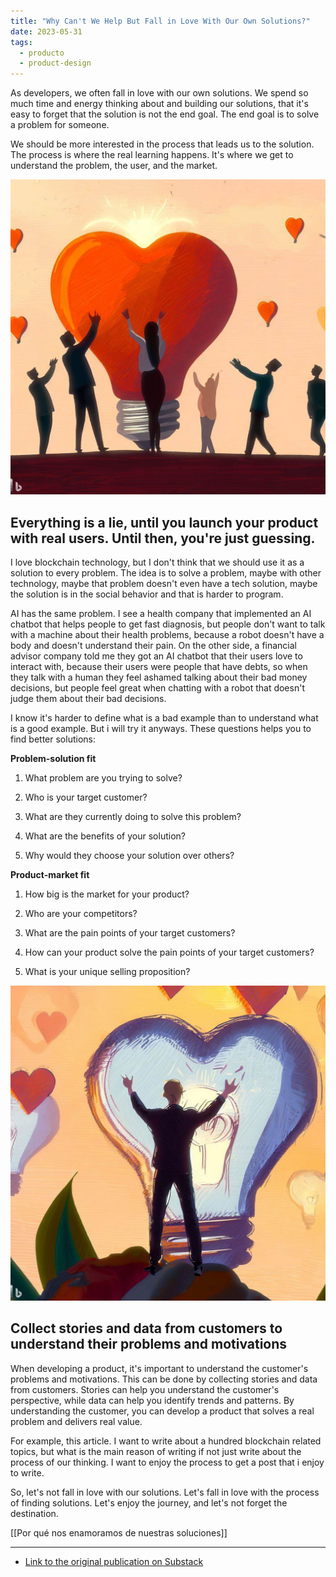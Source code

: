 ```yaml
---
title: "Why Can't We Help But Fall in Love With Our Own Solutions?"
date: 2023-05-31
tags:
  - producto
  - product-design
---
```


As developers, we often fall in love with our own solutions. We spend so much time and energy thinking about and building our solutions, that it's easy to forget that the solution is not the end goal. The end goal is to solve a problem for someone.

We should be more interested in the process that leads us to the solution. The process is where the real learning happens. It's where we get to understand the problem, the user, and the market.

![Ilustración 1](/notas/imagenes/why-cant-we-help-but-fall-in-love-1.jpeg)

## Everything is a lie, until you launch your product with real users. Until then, you're just guessing.

I love blockchain technology, but I don't think that we should use it as a solution to every problem. The idea is to solve a problem, maybe with other technology, maybe that problem doesn't even have a tech solution, maybe the solution is in the social behavior and that is harder to program.

AI has the same problem. I see a health company that implemented an AI chatbot that helps people to get fast diagnosis, but people don't want to talk with a machine about their health problems, because a robot doesn't have a body and doesn't understand their pain. On the other side, a financial advisor company told me they got an AI chatbot that their users love to interact with, because their users were people that have debts, so when they talk with a human they feel ashamed talking about their bad money decisions, but people feel great when chatting with a robot that doesn't judge them about their bad decisions.

I know it's harder to define what is a bad example than to understand what is a good example. But i will try it anyways. These questions helps you to find better solutions:

**Problem-solution fit**

1. What problem are you trying to solve?

2. Who is your target customer?

3. What are they currently doing to solve this problem?

4. What are the benefits of your solution?

5. Why would they choose your solution over others?

**Product-market fit**

1. How big is the market for your product?

2. Who are your competitors?

3. What are the pain points of your target customers?

4. How can your product solve the pain points of your target customers?

5. What is your unique selling proposition?

![Ilustración 2](/notas/imagenes/why-cant-we-help-but-fall-in-love-2.jpeg)

## Collect stories and data from customers to understand their problems and motivations

When developing a product, it's important to understand the customer's problems and motivations. This can be done by collecting stories and data from customers. Stories can help you understand the customer's perspective, while data can help you identify trends and patterns. By understanding the customer, you can develop a product that solves a real problem and delivers real value.

For example, this article. I want to write about a hundred blockchain related topics, but what is the main reason of writing if not just write about the process of our thinking. I want to enjoy the process to get a post that i enjoy to write.

So, let's not fall in love with our solutions. Let's fall in love with the process of finding solutions. Let's enjoy the journey, and let's not forget the destination.

[[Por qué nos enamoramos de nuestras soluciones]]

---

- [Link to the original publication on Substack](https://open.substack.com/pub/miguel1man/p/why-cant-we-help-but-fall-in-love?r=1r9qo6&utm_campaign=post&utm_medium=web)
